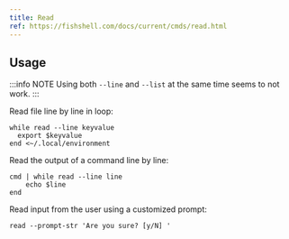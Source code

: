 ```yaml
---
title: Read
ref: https://fishshell.com/docs/current/cmds/read.html
---
```


## Usage

:::info NOTE
Using both `--line` and `--list` at the same time seems to not work.
:::

Read file line by line in loop:

```fish
while read --line keyvalue
  export $keyvalue
end <~/.local/environment
```

Read the output of a command line by line:

```fish
cmd | while read --line line
    echo $line
end
```

Read input from the user using a customized prompt:

```fish
read --prompt-str 'Are you sure? [y/N] '
```
